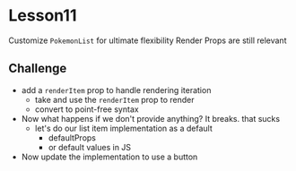 # Lesson11

Customize `PokemonList` for ultimate flexibility
Render Props are still relevant

## Challenge

- add a `renderItem` prop to handle rendering iteration
  - take and use the `renderItem` prop to render
  - convert to point-free syntax
- Now what happens if we don't provide anything? It breaks. that sucks
  - let's do our list item implementation as a default
    - defaultProps
    - or default values in JS
- Now update the implementation to use a button
